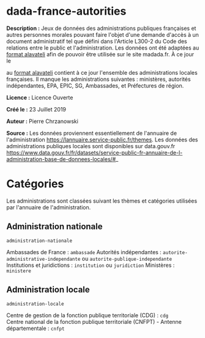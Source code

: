 # dada-france-autorities

**Description :** Jeux de données des administrations publiques françaises et autres personnes morales pouvant faire l'objet d'une demande d'accès à un document administratif tel que défini dans l'Article L300-2 du Code des relations entre le public et l'administration. Les données ont été adaptées au [format alavateli](https://alaveteli.org/docs/running/admin_manual/) afin de pouvoir être utilisée sur le site madada.fr. À ce jour le 

au [format alavateli](https://alaveteli.org/docs/running/admin_manual/) contient à ce jour l'ensemble des administrations locales françaises. Il manque les administrations suivantes : ministères, autorités indépendantes, EPA, EPIC, SG, Ambassades, et Préfectures de région.

**Licence :** Licence Ouverte

**Créé le :** 23 Juillet 2019

**Auteur :** Pierre Chrzanowski

**Source :** Les données proviennent essentiellement de l'annuaire de l'administration https://lannuaire.service-public.fr/themes. Les données des administrations publiques locales sont disponibles sur data.gouv.fr https://www.data.gouv.fr/fr/datasets/service-public-fr-annuaire-de-l-administration-base-de-donnees-locales/#_

# Catégories

Les administrations sont classées suivant les thèmes et catégories utilisées par l'annuaire de l'administration.

## Administration nationale 

 `administration-nationale` 

 Ambassades de France : `ambassade` 
Autorités indépendantes : `autorite-administrative-independante` ou `autorite-publique-independante` 
Institutions et juridictions : `institution` ou `juridiction` 
Ministères : `ministere` 

 ## Administration locale 

 `administration-locale` 

Centre de gestion de la fonction publique territoriale (CDG) : `cdg`  
Centre national de la fonction publique territoriale (CNFPT) - Antenne départementale : `cnfpt` 
